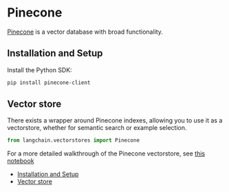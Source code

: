 # Pinecone

[Pinecone](https://docs.pinecone.io/docs/overview) is a vector database with broad functionality.

## Installation and Setup[​](#installation-and-setup "Direct link to Installation and Setup")

Install the Python SDK:

```bash
pip install pinecone-client  

```

## Vector store[​](#vector-store "Direct link to Vector store")

There exists a wrapper around Pinecone indexes, allowing you to use it as a vectorstore,
whether for semantic search or example selection.

```python
from langchain.vectorstores import Pinecone  

```

For a more detailed walkthrough of the Pinecone vectorstore, see [this notebook](/docs/integrations/vectorstores/pinecone.html)

- [Installation and Setup](#installation-and-setup)
- [Vector store](#vector-store)
